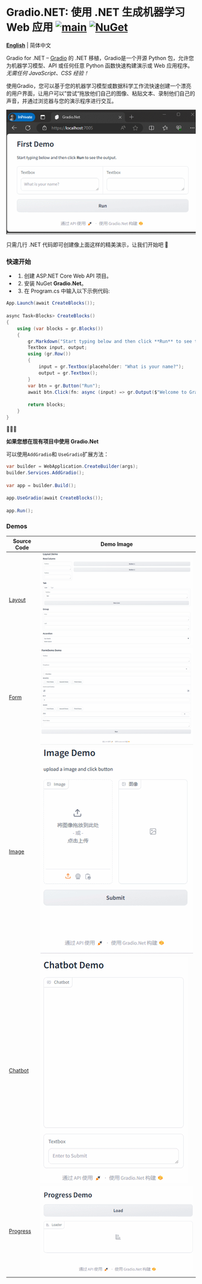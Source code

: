 # Gradio.NET: 使用 .NET 生成机器学习 Web 应用 [![main](https://github.com/feiyun0112/Gradio.Net/actions/workflows/main.yml/badge.svg)](https://github.com/feiyun0112/Gradio.Net/actions/workflows/main.yml) [![NuGet](https://img.shields.io/nuget/v/Gradio.Net.svg)](https://nuget.org/packages/Gradio.Net)

**[English](../README.md)** | 简体中文

Gradio for .NET – [Gradio](https://github.com/gradio-app/gradio) 的 .NET 移植，Gradio是一个开源 Python 包，允许您为机器学习模型、API 或任何任意 Python 函数快速构建演示或 Web 应用程序。*无需任何 JavaScript、CSS 经验！*

使用Gradio，您可以基于您的机器学习模型或数据科学工作流快速创建一个漂亮的用户界面，让用户可以”尝试“拖放他们自己的图像、粘贴文本、录制他们自己的声音，并通过浏览器与您的演示程序进行交互。

![demo](./demo.gif)

只需几行 .NET 代码即可创建像上面这样的精美演示，让我们开始吧 💫

### 快速开始

- 1. 创建 ASP.NET Core Web API 项目。

- 2. 安装 NuGet **Gradio.Net**。

- 3. 在 Program.cs 中输入以下示例代码:


```C#
App.Launch(await CreateBlocks());

async Task<Blocks> CreateBlocks()
{
    using (var blocks = gr.Blocks())
    {
        gr.Markdown("Start typing below and then click **Run** to see the output.");
        Textbox input, output;
        using (gr.Row())
        {
            input = gr.Textbox(placeholder: "What is your name?");
            output = gr.Textbox();
        }
        var btn = gr.Button("Run");
        await btn.Click(fn: async (input) => gr.Output($"Welcome to Gradio.Net, {input.Data[0]}!"), inputs: new[] { input }, outputs: new[] { output });

        return blocks;
    }
}
```

🎉🎉🎉

**如果您想在现有项目中使用 **Gradio.Net****

可以使用`AddGradio`和 `UseGradio`扩展方法：

```C#
var builder = WebApplication.CreateBuilder(args);
builder.Services.AddGradio();

var app = builder.Build();

app.UseGradio(await CreateBlocks());

app.Run();
```

### Demos

| Source Code | Demo Image |
| ----------- | ---------- |
| [Layout](./layout_demo.md) | ![image](./layout_demo.gif) |
| [Form](./form_demo.md) | ![image](./form_demo.gif) |
| [Image](./image_demo.md) | ![image](./image_demo.gif) |
| [Chatbot](./chatbot_demo.md) | ![image](./chatbot_demo.gif) |
| [Progress](./progress_demo.md) | ![image](./progress_demo.gif) |
